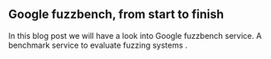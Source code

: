 ## Google fuzzbench, from start to finish

In this blog post we will have a look into Google fuzzbench service. A benchmark service to evaluate fuzzing systems .